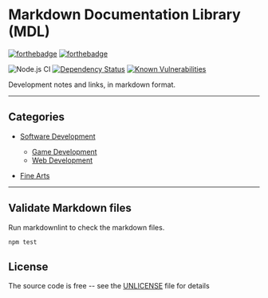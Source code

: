 # Markdown Documentation Library (MDL)

[![forthebadge](https://forthebadge.com/images/badges/you-didnt-ask-for-this.svg)](https://forthebadge.com) [![forthebadge](https://forthebadge.com/images/badges/reading-6th-grade-level.svg)](https://forthebadge.com)

![Node.js CI][github-ci-url] [![Dependency Status][daviddm-image]][daviddm-url] [![Known Vulnerabilities][snyk-image]][snyk-url]

Development notes and links, in markdown format.

---

## Categories

- [Software Development](development-docs/README.md)

  - [Game Development](development-docs/game-development/README.md)
  - [Web Development](development-docs/web-development/README.md)

- [Fine Arts](fine-arts-docs/README.md)

---

## Validate Markdown files

Run markdownlint to check the markdown files.

```bash
npm test
```

## License

The source code is free -- see the [UNLICENSE](UNLICENSE) file for details

[daviddm-image]: https://david-dm.org/Skerwe/markdown-documentation-library.svg?theme=shields.io
[daviddm-url]: https://david-dm.org/Skerwe/markdown-documentation-library
[github-ci-url]: https://github.com/Skerwe/markdown-documentation-library/workflows/Node.js%20CI/badge.svg?branch=master
[snyk-image]: https://snyk.io/test/github/Skerwe/markdown-documentation-library/badge.svg?targetFile=package.json
[snyk-url]: https://snyk.io/test/github/Skerwe/markdown-documentation-library?targetFile=package.json
